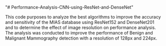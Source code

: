 "# Performance-Analysis-CNN-using-ResNet-and-DenseNet" 

This code purposes to analyze the best algorithms to improve the accuracy and sensitivity of the MIAS database using ResNet152 and DenseNet201 and to determine the effect of image resolution on performance analysis. The analysis was conducted to improve the performance of Benign and Malignant Mammography detection with a resolution of 128px and 224px.
